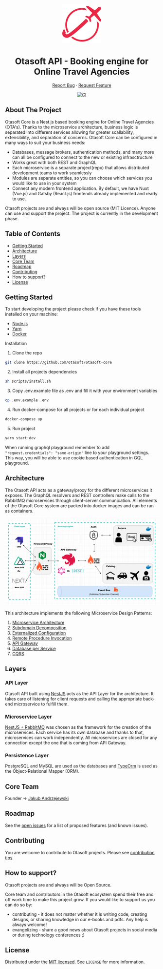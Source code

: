<br />
<p align="center">
  <a href="https://github.com/otasoft/otasoft-core">
    <img src="src/doc/images/otasoft-api-logo.png" alt="Otasoft Logo" width="128" height="128">
  </a>

  <h1 align="center">Otasoft API - Booking engine for Online Travel Agencies</h1>

  <p align="center">
    <!-- <a href="https://github.com/otasoft/otasoft-core"><strong>Explore the docs »</strong></a> -->
    <!-- <a href="https://github.com/otasoft/otasoft-core">View Demo</a> -->
    <!-- · -->
    <a href="https://github.com/otasoft/otasoft-api/issues">Report Bug</a>
    ·
    <a href="https://github.com/otasoft/otasoft-api/issues">Request Feature</a>
  </p>
  <p align="center">
    <a href="https://github.com/otasoft/otasoft-api/actions"><img src="https://github.com/otasoft/otasoft-api/workflows/Node.js%20CI/badge.svg?branch=master" alt="CI"></a>
</p>

## About The Project
Otasoft Core is a Nest.js based booking engine for Online Travel Agencies (OTA's). Thanks to the microservice architecture, business logic is separated into different services allowing for greater scallability, extensibility, and separation of concerns. Otasoft Core can be configured in many ways to suit your business needs:

* Databases, message brokers, authentication methods, and many more can all be configured to connect to the new or existing infrasctructure
* Works great with both REST and GraphQL
* Each microservice is a separate project(repo) that allows distributed development teams to work seamlessly
* Modules are separate entities, so you can choose which services you would like to use in your system
* Connect any modern frontend application. By default, we have Nuxt (Vue.js) and Gatsby (React.js) frontends already implemented and ready to use.

Otasoft projects are and always will be open source (MIT Licence). Anyone can use and support the project. The project is currently in the development phase.


## Table of Contents

* [Getting Started](#getting-started)
* [Architecture](#architecture)
* [Layers](#layers)
* [Core Team](#core-team)
* [Roadmap](#roadmap)
* [Contributing](#contributing)
* [How to support?](#how-to-support?)
* [License](#license)

<!-- GETTING STARTED -->
## Getting Started

To start developing the project please check if you have these tools installed on your machine:

* [Node.js](https://nodejs.org/en/download/)
* [Yarn](https://yarnpkg.com/getting-started/install)
* [Docker](https://www.docker.com/get-started)

Installation

1. Clone the repo
```sh
git clone https://github.com/otasoft/otasoft-core
```
2. Install all projects dependencies
```sh
sh scripts/install.sh
```
3. Copy .env.example file as .env and fill it with your environment variables
```sh
cp .env.example .env
```
4. Run docker-compose for all projects or for each individual project
```sh
docker-compose up
```
5. Run project
```sh
yarn start:dev
```

When running graphql playground remember to add `"request.credentials": "same-origin"` line to your playground settings. This way, you will be able to use cookie based authentication in GQL playground.

## Architecture
 
The Otasoft API acts as a gateway/proxy for the different microservices it exposes. The GraphQL resolvers and REST controllers make calls to the RabbitMQ microservices through client-server communication. All elements of the Otasoft Core system are packed into docker images and can be run as containers.

![Architecture Diagram](src/doc/images/otasoft-core-new-architecture.png)

This architecture implements the following Microservice Design Patterns:

1. [Microservice Architecture](https://microservices.io/patterns/microservices.html)
2. [Subdomain Decomposition](https://microservices.io/patterns/decomposition/decompose-by-subdomain.html)
3. [Externalized Configuration](https://microservices.io/patterns/externalized-configuration.html)
4. [Remote Procedure Invocation](https://microservices.io/patterns/communication-style/rpi.html)
5. [API Gateway](https://microservices.io/patterns/apigateway.html)
6. [Database per Service](https://microservices.io/patterns/data/database-per-service.html)
7. [CQRS](https://microservices.io/patterns/data/cqrs.html)

## Layers

### API Layer

Otasoft API built using [NestJS](https://nestjs.com/) acts as the API Layer for the architecture. It takes care of listening for client requests and calling the appropriate back-end microservice to fulfill them.

### Microservice Layer

[NestJS + RabbitMQ](https://www.rabbitmq.com/) was chosen as the framework for the creation of the microservices. Each service has its own database and thanks to that, microservices can work independently. All microservices are closed for any connection except the one that is coming from API Gateway.

### Persistence Layer

PostgreSQL and MySQL are used as the databases and [TypeOrm](https://typeorm.io/) is used as the Object-Relational Mapper (ORM).

<!-- CORE TEAM -->
## Core Team

Founder -> [Jakub Andrzejewski](https://www.linkedin.com/in/jakub-andrzejewski/)

<!-- ROADMAP -->
## Roadmap

See the [open issues](https://github.com/otasoft/otasoft-core/issues) for a list of proposed features (and known issues).

<!-- CONTRIBUTING -->
## Contributing

You are welcome to contribute to Otasoft projects. Please see [contribution tips](CONTRIBUTING.md)

<!-- SUPPORT -->
## How to support?
Otasoft projects are and always will be Open Source.

Core team and contributors in the Otasoft ecosystem spend their free and off work time to make this project grow. If you would like to support us you can do so by:

- contributing - it does not matter whether it is writing code, creating designs, or sharing knowledge in our e-books and pdfs. Any help is always welcome! 
- evangelizing - share a good news about Otasoft projects in social media or during technology conferences ;)

<!-- LICENSE -->
## License

Distributed under the [MIT licensed](LICENSE). See `LICENSE` for more information.